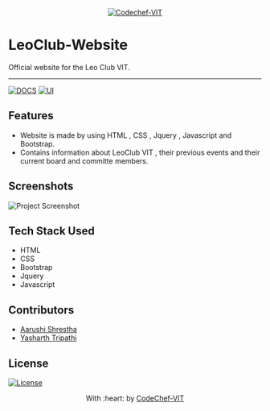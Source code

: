 <p align="center"><a href="http://www.codechefvit.com" target="_blank">
<img src="https://s3.amazonaws.com/codechef_shared/sites/all/themes/abessive/logo-3.png" title="CodeChef-VIT" alt="Codechef-VIT"></a>
</p>

# LeoClub-Website
Official website for the Leo Club VIT.

---
[![DOCS](https://img.shields.io/badge/Documentation-see%20docs-green?style=flat-square&logo=appveyor)](https://github.com/CodeChefVIT/LeoClub-Website) 
[![UI ](https://img.shields.io/badge/User%20Interface-Link%20to%20UI-orange?style=flat-square&logo=appveyor)](https://github.com/CodeChefVIT/LeoClub-Website/blob/master/index.html)

## Features

- Website is made by using HTML , CSS , Jquery , Javascript and Bootstrap.
- Contains information about LeoClub VIT , their previous events and their current board and committe members.

## Screenshots
<img src="https://github.com/CodeChefVIT/LeoClub-Website/blob/master/assets/img/Screenshot%20.png" alt="Project Screenshot">

## Tech Stack Used
- HTML
- CSS
- Bootstrap
- Jquery
- Javascript


## Contributors
- <a href="https://github.com/<Aarushi21>">Aarushi Shrestha</a>
- <a href="https://github.com/<yasharthratan>">Yasharth Tripathi</a>

## License

[![License](http://img.shields.io/:license-mit-blue.svg?style=flat-square)](http://badges.mit-license.org)

<p align="center">
	With :heart: by <a href="http://www.codechefvit.com" target="_blank">CodeChef-VIT</a>
</p>
